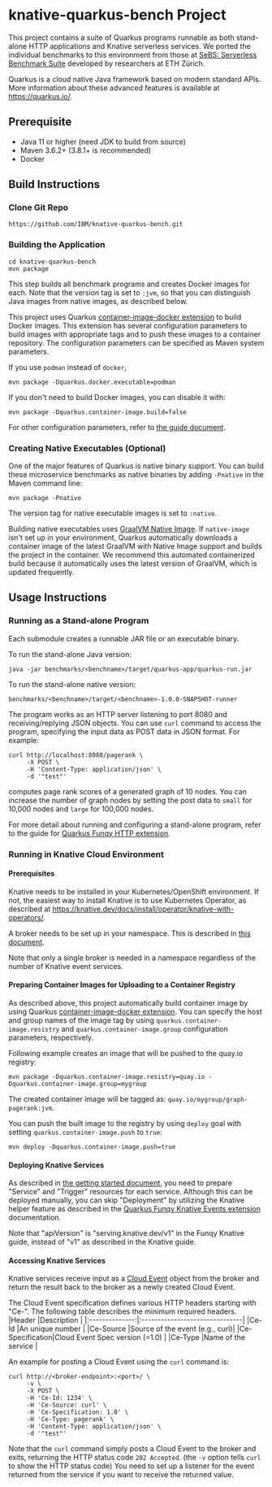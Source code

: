 # knative-quarkus-bench Project

This project contains a suite of Quarkus programs runnable as both stand-alone
HTTP applications and Knative serverless services.
We ported the individual benchmarks to this environment from those at
[SeBS: Serverless Benchmark Suite](https://github.com/spcl/serverless-benchmarks)
developed by researchers at ETH Z&uuml;rich.

Quarkus is a cloud native Java framework based on modern standard APIs.
More information about these advanced features is available at https://quarkus.io/.

## Prerequisite

* Java 11 or higher (need JDK to build from source)
* Maven 3.6.2+ (3.8.1+ is recommended)
* Docker


## Build Instructions

### Clone Git Repo
```shell
https://github.com/IBM/knative-quarkus-bench.git
```

### Building the Application
```shell
cd knative-quarkus-bench
mvn package
```

This step builds all benchmark programs and creates Docker images for each.
Note that the version tag is set to `:jvm`, so that you can distinguish
Java images from native images, as described below.

This project uses Quarkus
[container-image-docker extension](https://quarkus.io/guides/container-image#docker)
to build Docker images.  This extension has several configuration parameters to build
images with appropriate tags and to push these images to a container repository.
The configuration parameters can be specified as Maven system parameters.

If you use `podman` instead of `docker`,
```shell
mvn package -Dquarkus.docker.executable=podman
```

If you don't need to build Docker images, you can disable it with:
```shell
mvn package -Dquarkus.container-image.build=false
```

For other configuration parameters, refer to
[the guide document](https://quarkus.io/guides/container-image#customizing).


### Creating Native Executables (Optional)

One of the major features of Quarkus is native binary support.
You can build these microservice benchmarks as native binaries
by adding `-Pnative` in the Maven command line:
```shell
mvn package -Pnative
```

The version tag for native executable images is set to `:native`.

Building native executables uses
[GraalVM Native Image](https://www.graalvm.org/22.0/reference-manual/native-image/).
If `native-image` isn't set up in your environment, Quarkus automatically downloads
a container image of the latest GraalVM with Native Image support and builds the project
in the container.  We recommend this automated containerized build
because it automatically uses the latest version of GraalVM, which is updated frequently.


## Usage Instructions

### Running as a Stand-alone Program

Each submodule creates a runnable JAR file or an executable binary.

To run the stand-alone Java version:
```shell
java -jar benchmarks/<benchname>/target/quarkus-app/quarkus-run.jar
```
To run the stand-alone native version:
```shell
benchmarks/<benchname>/target/<benchname>-1.0.0-SNAPSHOT-runner
```

The program works as an HTTP server listening to port 8080 and receiving/replying JSON objects.
You can use `curl` command to access the program, specifying the input data as POST data
in JSON format. For example:
```shell
curl http://localhost:8080/pagerank \
     -X POST \
     -H 'Content-Type: application/json' \
     -d '"test"'
```
computes page rank scores of a generated graph of 10 nodes.
You can increase the number of graph nodes by setting the post data to `small` for 10,000 nodes
and `large` for 100,000 nodes.


For more detail about running and configuring a stand-alone program, refer to the guide for
[Quarkus Funqy HTTP extension](https://quarkus.io/guides/funqy-http).


### Running in Knative Cloud Environment

#### Prerequisites

Knative needs to be installed in your Kubernetes/OpenShift environment.
If not, the easiest way to install Knative is to use Kubernetes Operator, as described at
https://knative.dev/docs/install/operator/knative-with-operators/.

A broker needs to be set up in your namespace.  This is described in
[this document](https://knative.dev/docs/eventing/getting-started/#adding-a-broker-to-the-namespace).

Note that only a single broker is needed in a namespace regardless of the number of
Knative event services.


#### Preparing Container Images for Uploading to a Container Registry

As described above, this project automatically build container image by using Quarkus
[container-image-docker extension](https://quarkus.io/guides/container-image#docker).
You can specify the host and group names of the image tag by using
`quarkus.container-image.resistry` and `quarkus.container-image.group` configuration
parameters, respectively.

Following example creates an image that will be pushed to the quay.io registry:
```shell
mvn package -Dquarkus.container-image.resistry=quay.io -Dquarkus.container-image.group=mygroup
```
The created container image will be tagged as: `quay.io/mygroup/graph-pagerank:jvm`.

You can push the built image to the registry by using `deploy` goal with setting
`quarkus.container-image.push` to `true`:
```shell
mvn deploy -Dquarkus.container-image.push=true
```


#### Deploying Knative Services

As described in
[the getting started document](https://knative.dev/docs/eventing/getting-started/),
you need to prepare "Service" and "Trigger" resources for each service.
Although this can be deployed manually, you can skip "Deployment"
by utilizing the Knative helper feature as described in the
[Quarkus Funqy Knative Events extension](https://quarkus.io/guides/funqy-knative-events) documentation.

Note that "apiVersion" is "serving.knative.dev/v1" in the Funqy Knative guide, instead of
"v1" as described in the Knative guide.


#### Accessing Knative Services

Knative services receive input as a [Cloud Event](https://cloudevents.io/) object
from the broker and return the result back to the broker as a newly created Cloud Event.

The Cloud Event specification defines various HTTP headers starting with "Ce-".
The following table describes the minimum required headers.
|Header          |Description                     |
|:--------------:|:-------------------------------|
|Ce-Id           |An unique number                |
|Ce-Source       |Source of the event (e.g., curl)|
|Ce-Specification|Cloud Event Spec version (=1.0) |
|Ce-Type         |Name of the service             |

An example for posting a Cloud Event using the `curl` command is:
```shell
curl http://<broker-endpoint>:<port>/ \
     -v \
     -X POST \
     -H 'Ce-Id: 1234' \
     -H 'Ce-Source: curl' \
     -H 'Ce-Specification: 1.0' \
     -H 'Ce-Type: pagerank' \
     -H 'Content-Type: application/json' \
     -d '"test"'
```


Note that the `curl` command simply posts a Cloud Event to the broker and exits, returning the
HTTP status code `202 Accepted`. (the `-v` option tells `curl` to show the HTTP status code)
You need to set up a listener for the event returned
from the service if you want to receive the returned value.
